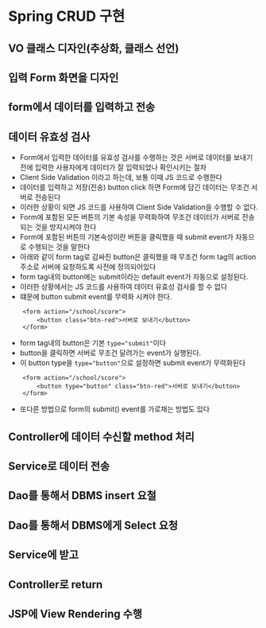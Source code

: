 # Spring CRUD 구현

## VO 클래스 디자인(추상화, 클래스 선언)
## 입력 Form 화면을 디자인
## form에서 데이터를 입력하고 전송
## 데이터 유효성 검사
* Form에서 입력한 데이터를 유효성 검사를 수행하는 것은 서버로 데이터를 보내기 전에 입력한 사용자에게 데이터가 잘 입력되었나 확인시키는 절차
* Client Side Validation 이라고 하는데, 보통 이때 JS 코드로 수행한다
* 데이터를 입력하고 저장(전송) button click 하면 Form에 담긴 데이터는 무조건 서버로 전송된다
* 이러한 상황이 되면 JS 코드를 사용하여 Client Side Validation을 수행할 수 없다.
* Form에 포함된 모든 버튼의 기본 속성을 무력화하여 무조건 데이터가 서버로 전송되는 것을 방지시켜야 한다
* Form에 포함된 버튼의 기본속성이란 버튼을 클릭했을 때 submit event가 자동으로 수행되는 것을 말한다
* 아래와 같이 form tag로 감싸진 button은 클릭했을 때 무조건 form tag의 action 주소로 서버에 요청하도록 사전에 정의되어있다
* form tag내의 button에는 submit이라는 default event가 자동으로 설정된다.
* 이러한 상황에서는 JS 코드를 사용하여 데이터 유효성 검사를 할 수 없다
* 떄문에 button submit event를 무력화 시켜야 한다.
```
	<form action="/school/score">
		<button class="btn-red">서버로 보내기</button>
	</form>
```
* form tag내의 button은 기본 ```type="submit"```이다
* button을 클릭하면 서버로 무조건 달려가는 event가 실행된다.
* 이 button type을 ```type="button"```으로 설정하면 submit event가 무력화된다
```
	<form action="/school/score">
		<button type="button" class="btn-red">서버로 보내기</button>
	</form>
```

* 또다른 방법으로 form의 submit() event를 가로채는 방법도 있다

## Controller에 데이터 수신할 method 처리
## Service로 데이터 전송
## Dao를 통해서 DBMS insert 요철

## Dao를 통해서 DBMS에게 Select 요청
## Service에 받고
## Controller로 return
## JSP에 View Rendering 수행